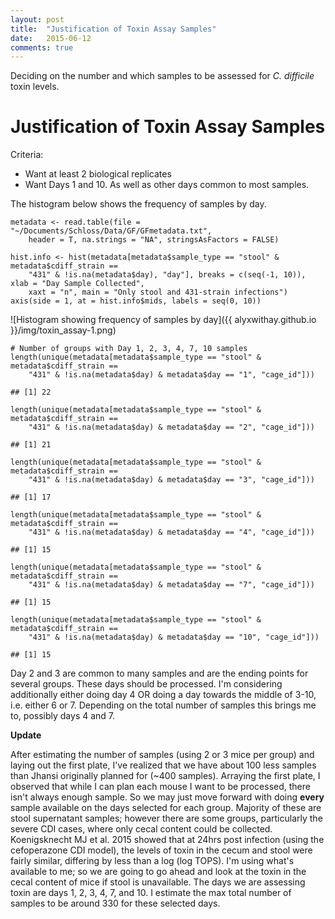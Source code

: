 ```yaml
---
layout: post
title:  "Justification of Toxin Assay Samples"
date:   2015-06-12 
comments: true
---
```


Deciding on the number and which samples to be assessed for _C. difficile_ toxin levels.

# Justification of Toxin Assay Samples

Criteria:

* Want at least 2 biological replicates
* Want Days 1 and 10. As well as other days common to most samples.

The histogram below shows the frequency of samples by day. 


~~~~
metadata <- read.table(file = "~/Documents/Schloss/Data/GF/GFmetadata.txt", 
    header = T, na.strings = "NA", stringsAsFactors = FALSE)
    
hist.info <- hist(metadata[metadata$sample_type == "stool" & metadata$cdiff_strain == 
    "431" & !is.na(metadata$day), "day"], breaks = c(seq(-1, 10)), xlab = "Day Sample Collected", 
    xaxt = "n", main = "Only stool and 431-strain infections")
axis(side = 1, at = hist.info$mids, labels = seq(0, 10))
~~~~

![Histogram showing frequency of samples by day]({{ alyxwithay.github.io }}/img/toxin_assay-1.png)

~~~~
# Number of groups with Day 1, 2, 3, 4, 7, 10 samples
length(unique(metadata[metadata$sample_type == "stool" & metadata$cdiff_strain == 
    "431" & !is.na(metadata$day) & metadata$day == "1", "cage_id"]))
~~~~

~~~~
## [1] 22
~~~~

~~~~
length(unique(metadata[metadata$sample_type == "stool" & metadata$cdiff_strain == 
    "431" & !is.na(metadata$day) & metadata$day == "2", "cage_id"]))
~~~~

~~~~
## [1] 21
~~~~

~~~~
length(unique(metadata[metadata$sample_type == "stool" & metadata$cdiff_strain == 
    "431" & !is.na(metadata$day) & metadata$day == "3", "cage_id"]))
~~~~

~~~~
## [1] 17
~~~~

~~~~
length(unique(metadata[metadata$sample_type == "stool" & metadata$cdiff_strain == 
    "431" & !is.na(metadata$day) & metadata$day == "4", "cage_id"]))
~~~~

~~~~
## [1] 15
~~~~

~~~~
length(unique(metadata[metadata$sample_type == "stool" & metadata$cdiff_strain == 
    "431" & !is.na(metadata$day) & metadata$day == "7", "cage_id"]))
~~~~

~~~~
## [1] 15
~~~~

~~~~
length(unique(metadata[metadata$sample_type == "stool" & metadata$cdiff_strain == 
    "431" & !is.na(metadata$day) & metadata$day == "10", "cage_id"]))
~~~~

~~~~
## [1] 15
~~~~

Day 2 and 3 are common to many samples and are the ending points for several groups. These days should be processed. I'm considering additionally either doing day 4 OR doing a day towards the middle of 3-10, i.e. either 6 or 7. Depending on the total number of samples this brings me to, possibly days 4 and 7. 

**Update**

After estimating the number of samples (using 2 or 3 mice per group) and laying out the first plate, I've realized that we have about 100 less samples than Jhansi originally planned for (~400 samples). Arraying the first plate, I observed that while I can plan each mouse I want to be processed, there isn't always enough sample. So we may just move forward with doing **every** sample available on the days selected for each group. Majority of these are stool supernatant samples; however there are some groups, particularly the severe CDI cases, where only cecal content could be collected. Koenigsknecht MJ et al. 2015 showed that at 24hrs post infection (using the cefoperazone CDI model), the levels of toxin in the cecum and stool were fairly similar, differing by less than a log (log TOPS). I'm using what's available to me; so we are going to go ahead and look at the toxin in the cecal content of mice if stool is unavailable. The days we are assessing toxin are days 1, 2, 3, 4, 7, and 10. I estimate the max total number of samples to be around 330 for these selected days. 
